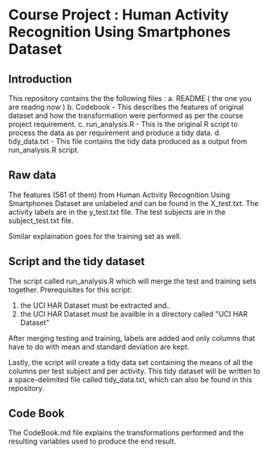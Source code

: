 Course Project : Human Activity Recognition Using Smartphones Dataset
=====================================================================

Introduction
------------
This repository contains the the following files :
	a. README ( the one you are readng now )
	b. Codebook - This describes the features of original dataset and how the transformation were performed as per the course project requirement.
	c. run_analysis.R - This is the original R script to process the data as per requirement and produce a tidy data.
	d. tidy_data.txt - This file contains the tidy data produced as a output from run_analysis.R script.

Raw data
--------

The features (561 of them) from Human Activity Recognition Using Smartphones Dataset are unlabeled and can be found in the X_test.txt. 
The activity labels are in the y_test.txt file.
The test subjects are in the subject_test.txt file.

Similar explaination goes for the training set as well.

Script and the tidy dataset
---------------------------
The script called run_analysis.R which will merge the test and training sets together.
Prerequisites for this script:

1. the UCI HAR Dataset must be extracted and..
2. the UCI HAR Dataset must be availble in a directory called "UCI HAR Dataset"

After merging testing and training, labels are added and only columns that have to do with mean and standard deviation are kept.

Lastly, the script will create a tidy data set containing the means of all the columns per test subject and per activity.
This tidy dataset will be written to a space-delimited file called tidy_data.txt, which can also be found in this repository.

Code Book
---------
The CodeBook.md file explains the transformations performed and the resulting variables used to produce the end result.